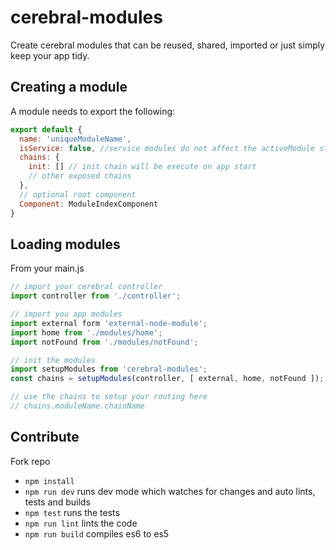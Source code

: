 # cerebral-modules

Create cerebral modules that can be reused, shared, imported or just simply keep your app tidy.

## Creating a module

A module needs to export the following:

```js
export default {
  name: 'uniqueModuleName',
  isService: false, //service modules do not affect the activeModule state
  chains: {
    init: [] // init chain will be execute on app start
    // other exposed chains
  },
  // optional root component
  Component: ModuleIndexComponent
}
```

## Loading modules

From your main.js

```js
// import your cerebral controller
import controller from './controller';

// import you app modules
import external form 'external-node-module';
import home from './modules/home';
import notFound from './modules/notFound';

// init the modules
import setupModules from 'cerebral-modules';
const chains = setupModules(controller, [ external, home, notFound ]);

// use the chains to setup your routing here
// chains.moduleName.chainName
```

## Contribute

Fork repo

* `npm install`
* `npm run dev` runs dev mode which watches for changes and auto lints, tests and builds
* `npm test` runs the tests
* `npm run lint` lints the code
* `npm run build` compiles es6 to es5
